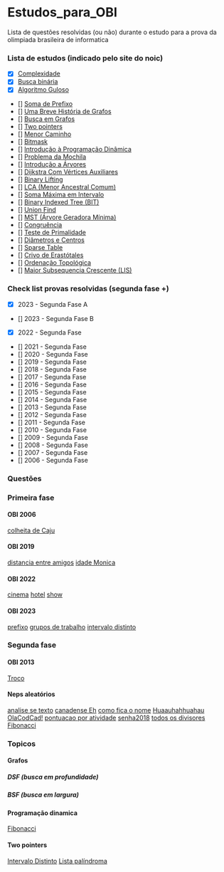 # Estudos_para_OBI
 Lista de questões resolvidas (ou não) durante o estudo para a prova da olimpiada brasileira de informatica

### Lista de estudos (indicado pelo site do noic)
- [x] [Complexidade](http://noic.com.br/informatica/curso-noic-de-informatica/aula-especial-complexidade/)
- [x] [Busca binária](http://noic.com.br/informatica/curso-noic-de-informatica/techniques-01/)
- [x] [Algoritmo Guloso](http://noic.com.br/informatica/curso-noic-de-informatica/techniques-02//)
- [] [Soma de Prefixo](https://noic.com.br/materiais-informatica/curso/techniques-03/)
- [] [Uma Breve História de Grafos](http://noic.com.br/informatica/curso-noic-de-informatica/graphs-01/)
- [] [Busca em Grafos](http://noic.com.br/informatica/curso-noic-de-informatica/graphs-02/)
- [] [Two pointers](http://noic.com.br/materiais-informatica/ideias/ideia-04)
- [] [Menor Caminho](https://noic.com.br/materiais-informatica/curso/menor-caminho/)
- [] [Bitmask](https://noic.com.br/materiais-informatica/ideias/bitmask/)
- [] [Introdução à Programação Dinâmica](http://noic.com.br/informatica/curso-noic-de-informatica/dp-01/)
- [] [Problema da Mochila](https://noic.com.br/materiais-informatica/curso/dp-02/)
- [] [Introdução a Árvores](https://wp.me/P4fiBQ-fmU)
- [] [Dijkstra Com Vértices Auxiliares](https://noic.com.br/materiais-informatica/curso/vertices-auxiliares/)
- [] [Binary Lifting](https://noic.com.br/materiais-informatica/curso/binary-lifting/)
- [] [LCA (Menor Ancestral Comum)](https://noic.com.br/materiais-informatica/curso/graphs-04/)
- [] [Soma Máxima em Intervalo](https://noic.com.br/materiais-informatica/curso/soma-max-em-intervalo/)
- [] [Binary Indexed Tree (BIT)](https://noic.com.br/materiais-informatica/curso/binary-indexed-tree/)
- [] [Union Find](http://noic.com.br/materiais-informatica/curso/data-structures-02/)
- [] [MST (Árvore Geradora Mínima)](https://noic.com.br/materiais-informatica/curso/arvore-geradora-minima/)
- [] [Congruência](https://noic.com.br/materiais-informatica/curso/math-01/)
- [] [Teste de Primalidade](https://noic.com.br/materiais-informatica/curso/math-02/)
- [] [Diâmetros e Centros](https://noic.com.br/materiais-informatica/ideias/ideia-03/)
- [] [Sparse Table](https://noic.com.br/materiais-informatica/ideias/ideia-08/)
- [] [Crivo de Erastótales](https://noic.com.br/materiais-informatica/curso/math-03/)
- [] [Ordenação Topológica](http://noic.com.br/informatica/curso-noic-de-informatica/graphs-06/)
- [] [Maior Subsequencia Crescente (LIS)](https://noic.com.br/materiais-informatica/curso/lis/)

### Check list provas resolvidas (segunda fase +)
- [x] 2023 - Segunda Fase A
- [] 2023 - Segunda Fase B
- [x] 2022 - Segunda Fase
- [] 2021 - Segunda Fase
- [] 2020 - Segunda Fase
- [] 2019 - Segunda Fase
- [] 2018 - Segunda Fase
- [] 2017 - Segunda Fase
- [] 2016 - Segunda Fase
- [] 2015 - Segunda Fase
- [] 2014 - Segunda Fase
- [] 2013 - Segunda Fase
- [] 2012 - Segunda Fase
- [] 2011 - Segunda Fase
- [] 2010 - Segunda Fase
- [] 2009 - Segunda Fase
- [] 2008 - Segunda Fase
- [] 2007 - Segunda Fase
- [] 2006 - Segunda Fase

### Questões
### Primeira fase 
#### OBI 2006
[colheita de Caju](PrimeiraFase/obi_2006/ColheitadeCaju.py)

#### OBI 2019
[distancia entre amigos](PrimeiraFase/obi_2019/distanciaEntreAmigos.py)
[idade Monica](PrimeiraFase/obi_2019/idadeMonica.py)

#### OBI 2022
[cinema](PrimeiraFase/obi_2022/cinema.py)
[hotel](PrimeiraFase/obi_2022/hotel.py)
[show](PrimeiraFase/obi_2022/show.py)

#### OBI 2023
[prefixo](SegundaFase/obi_2023_A/prefixo.py)
[grupos de trabalho](SegundaFase/obi_2023_A/GruposDeTrabalho.py)
[intervalo distinto](SegundaFase/obi_2023_A/intervaloDistinto.py)

### Segunda fase
#### OBI 2013
[Troco](SegundaFase/obi_2013/Troco.py)

#### Neps aleatórios
[analise se texto](Aleátorios/analiseDeTexto.py)
[canadense Eh](Aleátorios/canadenseEh.py)
[como fica o nome](Aleátorios/comoFicaONome.py)
[Huaauhahhuahau](Aleátorios/Huaauhahhuahau.py)
[OlaCodCad!](Aleátorios/OlaCodCad!.py)
[pontuacao por atividade](Aleátorios/pontuacaoPorAtividade.py)
[senha2018](Aleátorios/senha2018.py)
[todos os divisores](Aleátorios/todosOsDivisores.py)
[Fibonacci](Aleátorios/Fibonacci.py)

### Topicos
#### Grafos 
##### DSF (busca em profundidade)

##### BSF (busca em largura)

#### Programação dinamica
[Fibonacci](Aleátorios/Fibonacci.py)

#### Two pointers
[Intervalo Distinto](Estudos_para_OBI/SegundaFase/obi_2023_A/intervaloDistinto.py)
[Lista palíndroma](Estudos_para_OBI/SegundaFase/obi_2021/lista_palindrola.py)